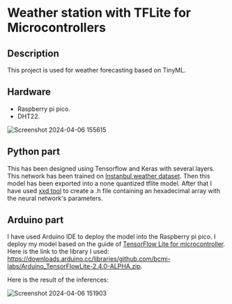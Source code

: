 # Weather station with TFLite for Microcontrollers
## Description
This project is used for weather forecasting based on TinyML.
## Hardware
- Raspberry pi pico.
- DHT22.

![Screenshot 2024-04-06 155615](https://github.com/VThuong99/Weather_station_with_TFLite_for_Microcontrollers/assets/146172312/f3e2861c-7006-47f4-bbce-05248ccd2bcf)

## Python part
This has been designed using Tensorflow and Keras with several layers. This network has been trained on [Instanbul weather dataset](https://www.kaggle.com/datasets/vonline9/weather-istanbul-data-20092019). Then this model has been exported into a none quantized tflite model. After that I have used [xxd tool](https://cygwin.com/packages/summary/xxd.html) to create a .h file containing an hexadecimal array with the neural network's parameters.
## Arduino part
I have used Arduino IDE to deploy the model into the Raspberry pi pico. I deploy my model based on the guide of [TensorFlow Lite for microcontroller]( https://www.tensorflow.org/lite/microcontrollers/get_started_low_level?hl=vi).
Here is the link to the library I used: https://downloads.arduino.cc/libraries/github.com/bcmi-labs/Arduino_TensorFlowLite-2.4.0-ALPHA.zip.

Here is the result of the inferences:

![Screenshot 2024-04-06 151903](https://github.com/VThuong99/Weather_station_with_TFLite_for_Microcontrollers/assets/146172312/be2bd286-0f9c-4f04-954a-c92ec38ab8c7)
